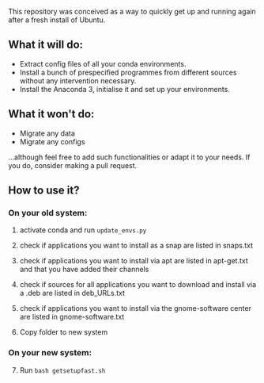This repository was conceived as a way to quickly get up and running again after a fresh install of Ubuntu.

## What it will do:
- Extract config files of all your conda environments.
- Install a bunch of prespecified programmes from different sources without any intervention necessary.
- Install the Anaconda 3, initialise it and set up your environments.

## What it won't do:
- Migrate any data
- Migrate any configs

...although feel free to add such functionalities or adapt it to your needs. If you do, consider making a pull request.

## How to use it?
### On your old system:
1. activate conda and run `update_envs.py`
2. check if applications you want to install as a snap are listed in snaps.txt
3. check if applications you want to install via apt are listed in apt-get.txt and that you have added their channels
4. check if sources for all applications you want to download and install via a .deb are listed in deb_URLs.txt
5. check if applications you want to install via the gnome-software center are listed in gnome-software.txt

6. Copy folder to new system

### On your new system:
7. Run `bash getsetupfast.sh`